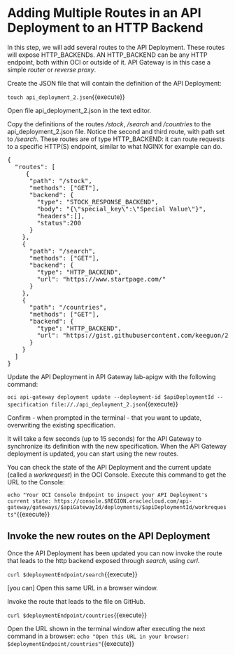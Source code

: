 # Adding Multiple Routes in an API Deployment to an HTTP Backend

In this step, we will add several routes to the API Deployment. These routes will expose HTTP_BACKENDs. AN HTTP_BACKEND can be any HTTP endpoint, both within OCI or outside of it. API Gateway is in this case a simple *router* or *reverse proxy*.

Create the JSON file that will contain the definition of the API Deployment:

`touch api_deployment_2.json`{{execute}}

Open file api_deployment_2.json in the text editor.

Copy the definitions of the routes */stock*, */search* and */countries* to the api_deployment_2.json file. Notice the second and third route, with path set to */search*. These routes are of type HTTP_BACKEND: it can route requests to a specific HTTP(S) endpoint, similar to what NGINX for example can do. 

<pre class="file" data-filename="api_deployment_2.json" data-target="append">
{
  "routes": [
     {
      "path": "/stock",
      "methods": ["GET"],
      "backend": {
        "type": "STOCK_RESPONSE_BACKEND",
        "body": "{\"special_key\":\"Special Value\"}",
        "headers":[],
        "status":200
      }
    },
    {
      "path": "/search",
      "methods": ["GET"],
      "backend": {
        "type": "HTTP_BACKEND",
        "url": "https://www.startpage.com/"
      }
    },
    {
      "path": "/countries",
      "methods": ["GET"],
      "backend": {
        "type": "HTTP_BACKEND",
        "url": "https://gist.githubusercontent.com/keeguon/2310008/raw/bdc2ce1c1e3f28f9cab5b4393c7549f38361be4e/countries.json"
      }
    }
  ]
}
</pre>


Update the API Deployment in API Gateway lab-apigw with the following command:  

`oci api-gateway deployment update --deployment-id $apiDeploymentId --specification file://./api_deployment_2.json`{{execute}}

Confirm - when prompted in the terminal - that you want to update, overwriting the existing specification.

It will take a few seconds (up to 15 seconds) for the API Gateway to synchronize its definition with the new specification. When the API Gateway deployment is updated, you can start using the new routes. 

You can check the state of the API Deployment and the current update (called a *workrequest*) in the OCI Console. Execute this command to get the URL to the Console:

```echo "Your OCI Console Endpoint to inspect your API Deployment's current state: https://console.$REGION.oraclecloud.com/api-gateway/gateways/$apiGatewayId/deployments/$apiDeploymentId/workrequests"```{{execute}}


## Invoke the new routes on the API Deployment
Once the API Deployment has been updated you can now invoke the route that leads to the http backend exposed through *search*, using *curl*.

`curl $deploymentEndpoint/search`{{execute}}

[you can] Open this same URL in a browser window.

Invoke the route that leads to the file on GitHub.

`curl $deploymentEndpoint/countries`{{execute}}

Open the URL shown in the terminal window after executing the next command in a browser:
`echo "Open this URL in your browser: $deploymentEndpoint/countries"`{{execute}}
